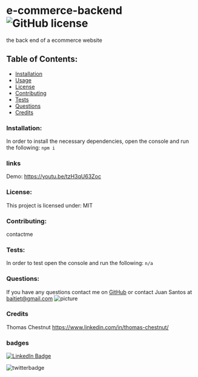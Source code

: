 # e-commerce-backend  ![GitHub license](https://img.shields.io/github/license/Naereen/StrapDown.js.svg)
  the back end of a ecommerce website
  ## Table of Contents:
  * [Installation](#installation)
  * [Usage](#usage)
  * [License](#license)
  * [Contributing](#contributing)
  * [Tests](#tests)
  * [Questions](#questions)
  * [Credits](#credits)
  ### Installation:
  In order to install the necessary dependencies, open the console and run the following:
  ```npm i```
  ### links

 Demo: https://youtu.be/tzH3qU63Zoc

  
  ### License:
  This project is licensed under:
  MIT
  ### Contributing:
  contactme
  ### Tests:
  In order to test open the console and run the following:
  ```n/a```
  ### Questions:
  If you have any questions contact me on [GitHub](https://github.com/thereal-baitjet) or contact 
  Juan Santos at baitjet@gmail.com
  ![picture](https://github.com/thereal-baitjet.png?size=80)
   ### Credits 
   Thomas Chestnut https://www.linkedin.com/in/thomas-chestnut/
   ### badges
  [![LinkedIn Badge](https://img.shields.io/badge/LinkedIn-Profile-informational?style=flat&logo=linkedin&logoColor=red&color=0D76A8)](https://www.linkedin.com/in/juan-santos-8380b0186/)


  ![twitterbadge](https://img.shields.io/twitter/url?logoColor=red&style=social&url=https%3A%2F%2Ftwitter.com%2FBaitjet4)
   